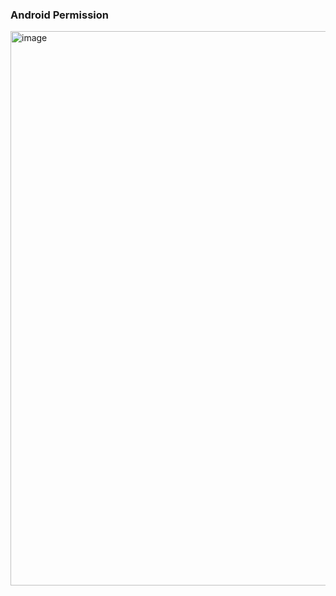 ### Android Permission
<img width="887" alt="image" src="https://user-images.githubusercontent.com/34837583/158056046-e77ff518-cdab-41d1-9117-21f2aab814c2.png">
